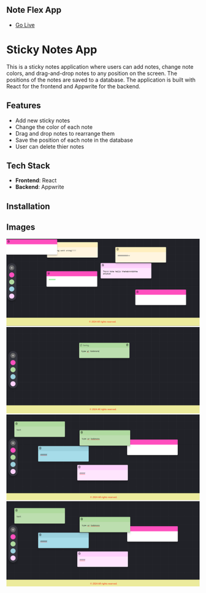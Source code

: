 ## Note Flex App

- [Go Live](https://mystickynotes.vercel.app/)

# Sticky Notes App

This is a sticky notes application where users can add notes, change note colors, and drag-and-drop notes to any position on the screen. The positions of the notes are saved to a database. The application is built with React for the frontend and Appwrite for the backend.

## Features

- Add new sticky notes
- Change the color of each note
- Drag and drop notes to rearrange them
- Save the position of each note in the database
- User can delete thier notes

## Tech Stack

- **Frontend**: React
- **Backend**: Appwrite

## Installation

## Images

![img1](image.png)
![img2](image-1.png)
![img3](image-2.png)
![img4](image-3.png)
